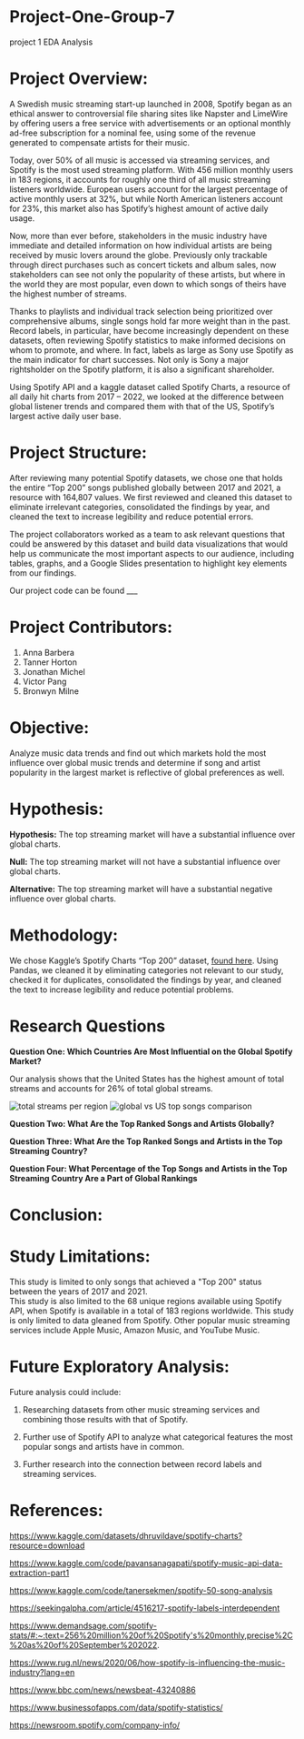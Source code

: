 # Project-One-Group-7
project 1 EDA Analysis

# Project Overview:
A Swedish music streaming start-up launched in 2008, Spotify began as an ethical answer to controversial file sharing sites like Napster and LimeWire by offering users a free service with advertisements or an optional monthly ad-free subscription for a nominal fee, using some of the revenue generated to compensate artists for their music.  

Today, over 50% of all music is accessed via streaming services, and Spotify is the most used streaming platform. With 456 million monthly users in 183 regions, it accounts for roughly one third of all music streaming listeners worldwide.  European users account for the largest percentage of active monthly users at 32%, but while North American listeners account for 23%, this market also has Spotify’s highest amount of active daily usage.  

Now, more than ever before, stakeholders in the music industry have immediate and detailed information on how individual artists are being received by music lovers around the globe.  Previously only trackable through direct purchases such as concert tickets and album sales, now stakeholders can see not only the popularity of these artists, but where in the world they are most popular, even down to which songs of theirs have the highest number of streams.  

Thanks to playlists and individual track selection being prioritized over comprehensive albums, single songs hold far more weight than in the past.  Record labels, in particular, have become increasingly dependent on these datasets, often reviewing Spotify statistics to make informed decisions on whom to promote, and where. In fact, labels as large as Sony use Spotify as the main indicator for chart successes.  Not only is Sony a major rightsholder on the Spotify platform, it is also a significant shareholder. 

Using Spotify API and a kaggle dataset called Spotify Charts, a resource of all daily hit charts from 2017 – 2022, we looked at the difference between global listener trends and compared them with that of the US, Spotify’s largest active daily user base.  

# Project Structure:
After reviewing many potential Spotify datasets, we chose one that holds the entire “Top 200” songs published globally between 2017 and 2021, a resource with 164,807 values.  We first reviewed and cleaned this dataset to eliminate irrelevant categories, consolidated the findings by year, and cleaned the text to increase legibility and reduce potential errors.  

The project collaborators worked as a team to ask relevant questions that could be answered by this dataset and build data visualizations that would help us communicate the most important aspects to our audience, including tables, graphs, and a Google Slides presentation to highlight key elements from our findings. 

Our project code can be found ___

# Project Contributors:
1. Anna Barbera
2. Tanner Horton
3. Jonathan Michel
4. Victor Pang
5. Bronwyn Milne

# Objective:
Analyze music data trends and find out which markets hold the most influence over global music trends and determine if song and artist popularity in the largest market is reflective of global preferences as well.  
# Hypothesis:
<b>Hypothesis:</b> The top streaming market will have a substantial influence over global charts.

<b>Null:</b> The top streaming market will not have a substantial influence over global charts.

<b>Alternative:</b> The top streaming market will have a substantial negative influence over global charts.


# Methodology:
We chose Kaggle’s Spotify Charts “Top 200” dataset, [found here](https://www.kaggle.com/datasets/dhruvildave/spotify-charts?resource=download).  Using Pandas, we cleaned it by eliminating categories not relevant to our study, checked it for duplicates, consolidated the findings by year, and cleaned the text to increase legibility and reduce potential problems. 
# Research Questions
 <b>Question One:  Which Countries Are Most Influential on the Global Spotify Market?</b>

Our analysis shows that the United States has the highest amount of total streams and accounts for 26% of total global streams.  

![total streams per region](/Project-1/graphs/Countries_By_Streaming.png)
![global vs US top songs comparison](Project-1/graphs/Global_vs_US_top_songs_overall.png)

<b>Question Two: What Are the Top Ranked Songs and Artists Globally?</b>

<b>Question Three: What Are the Top Ranked Songs and Artists in the Top Streaming Country?</b>

<b>Question Four: What Percentage of the Top Songs and Artists in the Top Streaming Country Are a Part of Global Rankings</b>

# Conclusion:

# Study Limitations:
This study is limited to only songs that achieved a "Top 200" status between the years of 2017 and 2021.  
This study is also limited to the 68 unique regions available using Spotify API, when Spotify is available in a total of 183 regions worldwide.
This study is only limited to data gleaned from Spotify.  Other popular music streaming services include Apple Music, Amazon Music, and YouTube Music. 

# Future Exploratory Analysis:
Future analysis could include:

1. Researching datasets from other music streaming services and combining those results with that of Spotify.

2. Further use of Spotify API to analyze what categorical features the most popular songs and artists have in common.

3. Further research into the connection between record labels and streaming services.


# References: 
https://www.kaggle.com/datasets/dhruvildave/spotify-charts?resource=download

https://www.kaggle.com/code/pavansanagapati/spotify-music-api-data-extraction-part1

https://www.kaggle.com/code/tanersekmen/spotify-50-song-analysis

https://seekingalpha.com/article/4516217-spotify-labels-interdependent

https://www.demandsage.com/spotify-stats/#:~:text=256%20million%20of%20Spotify's%20monthly,precise%2C%20as%20of%20September%202022.

https://www.rug.nl/news/2020/06/how-spotify-is-influencing-the-music-industry?lang=en

https://www.bbc.com/news/newsbeat-43240886

https://www.businessofapps.com/data/spotify-statistics/

https://newsroom.spotify.com/company-info/
